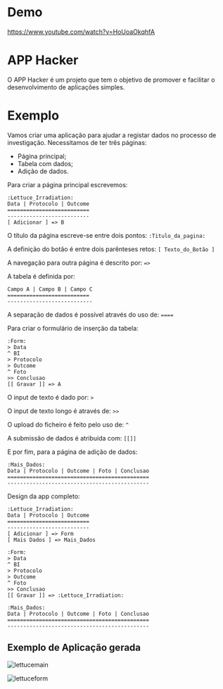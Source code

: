 # Demo

https://www.youtube.com/watch?v=HoUoaOkqhfA

# APP Hacker

O APP Hacker é um projeto que tem o objetivo de promover e facilitar o desenvolvimento de aplicações simples.

Exemplo
=======

Vamos criar uma aplicação para ajudar a registar dados no processo de investigação.
Necessitamos de ter três páginas: 
- Página principal;
- Tabela com dados;
- Adição de dados.

Para criar a página principal escrevemos:

```
:Lettuce_Irradiation:
Data | Protocolo | Outcome
==========================
--------------------------
[ Adicionar ] => B
```

O título da página escreve-se entre dois pontos: `:Titulo_da_pagina:`

A definição do botão é entre dois parênteses retos: `[ Texto_do_Botão ]`

A navegação para outra página é descrito por: `=> `

A tabela é definida por:

``` 
Campo A | Campo B | Campo C
==========================
--------------------------- 
```

A separação de dados é possível através do uso de: `==== `

Para criar o formulário de inserção da tabela: 

```
:Form:
> Data
^ BI
> Protocolo
> Outcome
^ Foto
>> Conclusao
[[ Gravar ]] => A
```
O input de texto é dado por: `>`

O input de texto longo é através de: `>>`

O upload do ficheiro é feito pelo uso de: `^`

A submissão de dados é atribuída com: `[[]]`


E por fim, para a página de adição de dados:

```
:Mais_Dados:
Data | Protocolo | Outcome | Foto | Conclusao
=============================================
---------------------------------------------
```

Design da app completo:
```
:Lettuce_Irradiation:
Data | Protocolo | Outcome
==========================
--------------------------
[ Adicionar ] => Form
[ Mais Dados ] => Mais_Dados

:Form:
> Data
^ BI
> Protocolo
> Outcome
^ Foto
>> Conclusao
[[ Gravar ]] => :Lettuce_Irradiation:

:Mais_Dados:
Data | Protocolo | Outcome | Foto | Conclusao
=============================================
---------------------------------------------
```

## Exemplo de Aplicação gerada 

![lettucemain](https://user-images.githubusercontent.com/44882796/160276676-fd579b42-f89d-44c3-9739-e7e62411c16c.PNG)

![lettuceform](https://user-images.githubusercontent.com/44882796/160276678-20d5aa69-6f59-4a7e-8da8-2173303b61c9.PNG)

